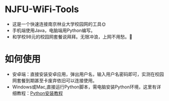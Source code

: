 # NJFU-WiFi-Tools
- 这是一个快速连接南京林业大学校园网的工具🌞
- 手机端使用Java，电脑端用Python编写。
- 和学校98元的校园网套餐说拜拜。无限冲浪，上网不用愁。🎉
# 如何使用
- 安卓端：直接安装安卓应用，弹出用户名，输入用户名密码即可，实测在校园网套餐到期甚至卡废弃依旧可以连接使用。
- Windows或Mac,直接运行Python脚本，需电脑安装Python环境，这里有详细教程：[Python安装教程](https://blog.csdn.net/weixin_46671572/article/details/125021461)

